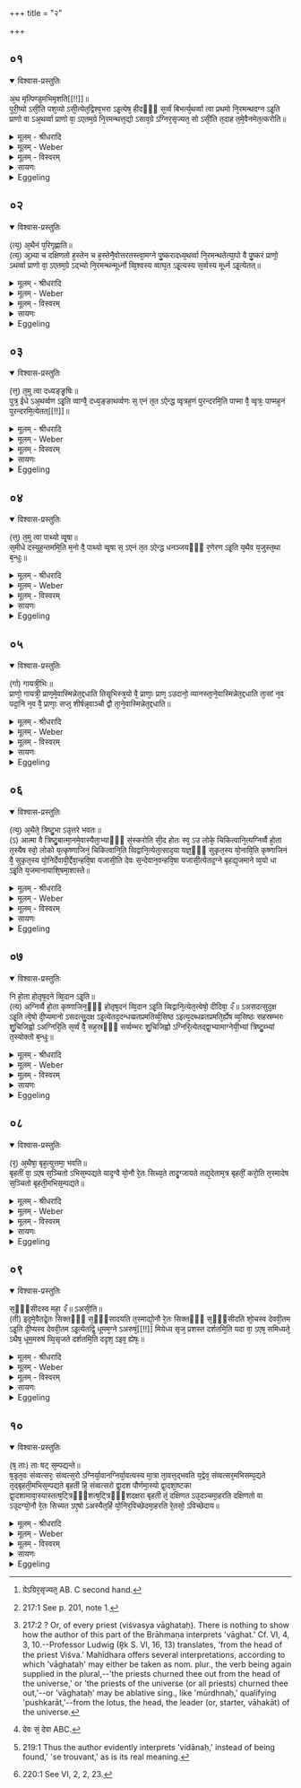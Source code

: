 +++
title = "२"

+++


## ०१


<details open><summary>विश्वास-प्रस्तुतिः</summary>

अ᳘थ मृत्पिण्ड᳘मभिमृशति[[!!]]॥  
पुरी᳘ष्यो ऽसी᳘ति पश᳘व्यो ऽसी᳘त्येत᳘द्विश्व᳘भरा ऽइ᳘त्येष᳘ हीदᳫँ᳭ स᳘र्व्वं बिभर्त्य᳘थर्व्वा त्वा प्रथमो नि᳘रमन्थदग्न ऽइ᳘ति प्राणो वा ऽअ᳘थर्व्वा प्राणो वा᳘ ऽएतम᳘ग्रे नि᳘रमन्थत्त᳘द्यो ऽसाव᳘ग्रे ऽग्निर᳘सृज्यत᳘ सो ऽसी᳘ति त᳘दाह त᳘मे᳘वैनमेत᳘त्करोति॥
</details>

<details><summary>मूलम् - श्रीधरादि</summary>

अ᳘थ मृत्पिण्ड᳘मभिमृशति[[!!]]॥  
पुरी᳘ष्यो ऽसी᳘ति पश᳘व्यो ऽसी᳘त्येत᳘द्विश्व᳘भरा ऽइ᳘त्येष᳘ हीदᳫँ᳭ स᳘र्व्वं बिभर्त्य᳘थर्व्वा त्वा प्रथमो नि᳘रमन्थदग्न ऽइ᳘ति प्राणो वा ऽअ᳘थर्व्वा प्राणो वा᳘ ऽएतम᳘ग्रे नि᳘रमन्थत्त᳘द्यो ऽसाव᳘ग्रे ऽग्निर᳘सृज्यत᳘ सो ऽसी᳘ति त᳘दाह त᳘मे᳘वैनमेत᳘त्करोति॥
</details>

<details><summary>मूलम् - Weber</summary>

अ᳘थ मृत्पिण्ड᳘मभि᳘मृशति॥  
पुरीॗष्यो ऽसी᳘ति पशॗव्यो ऽसी᳘त्येत᳘द्विश्व᳘भरा इ᳘त्येषॗ हीदᳫं स᳘र्वम् बिभर्त्य᳘थर्वा त्वा प्रथमो नि᳘रमन्थदग्न इ᳘ति प्राणो वा अ᳘थर्वा प्राणो वा᳘ एतम᳘ग्रे नि᳘रमन्थत्तॗद्यो ऽसाव᳘ग्रे ऽग्निर᳘सृज्यतॗ [^wbr_1] सो ऽसी᳘ति त᳘दाह त᳘मेवैनमेत᳘त्करोति॥  

[^wbr_1]: ग्रेऽग्रिर᳘सृज्यत᳘ AB. C second hand.

</details>

<details><summary>मूलम् - विस्वरम्</summary>


</details>

<details><summary>सायणः</summary>

…
</details>

<details><summary>Eggeling</summary>

1. He then touches the lump of clay, with (Vāj. S. XI, 32), 'Thou art the Purīshya [^egg_440],'--that is, 'Thou art favourable to cattle; all-supporting,'--for he (Agni) indeed supports everything here;--'Atharvan was the first that kindled thee, O Agni!'--Atharvan doubtless is the breath, and the breath indeed churned him out (produced him) at first: 'Thou art that Agni who was produced at first,' this he means to say; and that same (Agni) he thus makes it (the lump) to be.

[^egg_440]: 217:1 See p. 201, note 1.

</details>


## ०२


<details open><summary>विश्वास-प्रस्तुतिः</summary>

(त्य᳘) अ᳘थैनं प᳘रिगृह्णाति॥  
(त्य᳘) अ᳘भ्र्या च दक्षिणतो ह᳘स्तेन च ह᳘स्तेनै᳘वोत्तरतस्त्वा᳘मग्ने पु᳘ष्करादध्य᳘थर्व्वा नि᳘रमन्थतेत्या᳘पो वै पु᳘ष्करं प्राणो᳘ ऽथर्व्वा प्राणो वा᳘ ऽएतम᳘ग्रे ऽद्भ्यो नि᳘रमन्थन्मूर्ध्नो व्वि᳘श्वस्य व्वाघ᳘त ऽइ᳘त्यस्य स᳘र्व्वस्य मूर्ध्न ऽइ᳘त्येतत्॥
</details>

<details><summary>मूलम् - श्रीधरादि</summary>

(त्य᳘) अ᳘थैनं प᳘रिगृह्णाति॥  
(त्य᳘) अ᳘भ्र्या च दक्षिणतो ह᳘स्तेन च ह᳘स्तेनै᳘वोत्तरतस्त्वा᳘मग्ने पु᳘ष्करादध्य᳘थर्व्वा नि᳘रमन्थतेत्या᳘पो वै पु᳘ष्करं प्राणो᳘ ऽथर्व्वा प्राणो वा᳘ ऽएतम᳘ग्रे ऽद्भ्यो नि᳘रमन्थन्मूर्ध्नो व्वि᳘श्वस्य व्वाघ᳘त ऽइ᳘त्यस्य स᳘र्व्वस्य मूर्ध्न ऽइ᳘त्येतत्॥
</details>

<details><summary>मूलम् - Weber</summary>

अ᳘थैनम् प᳘रिगृह्णाति॥  
अ᳘भ्र्या च दक्षिणतो ह᳘स्तेन च ह᳘स्तेनैॗवोत्तरतस्त्वा᳘मग्ने पु᳘ष्करादध्य᳘थर्वा नि᳘रमन्थतेत्या᳘पो वै पु᳘ष्करम् प्राणो᳘ ऽथर्वा प्राणो वा᳘ एतम᳘ग्रे ऽद्भ्यो नि᳘रमन्थन्मूर्ध्नो वि᳘श्वस्य वाघ᳘त इ᳘त्यस्य स᳘र्वस्य मूर्ध्न इ᳘त्येतत्॥
</details>

<details><summary>मूलम् - विस्वरम्</summary>


</details>

<details><summary>सायणः</summary>

…
</details>

<details><summary>Eggeling</summary>

2. He then takes hold of it with the (right) hand and spade on the right side; and with the (left) hand on the left side, with, 'From the lotus Atharvan churned thee forth,'--the lotus doubtless means the waters, and Atharvan is the breath; and the breath indeed churned him (Agni, the fire) out of the waters at first;--'from the head of every offerer [^egg_441],'--that is, 'from the head of this All (universe).'

[^egg_441]: 217:2 ? Or, of every priest (viśvasya vāghataḥ). There is nothing to  show how the author of this part of the Brāhmaṇa interprets 'vāghat.' Cf. VI, 4, 3, 10.--Professor Ludwig (R̥k S. VI, 16, 13) translates, 'from the head of the priest Viśva.' Mahīdhara offers several interpretations, according to which 'vāghataḥ' may either be taken as nom. plur., the verb being again supplied in the plural,--'the priests churned thee out from the head of the universe,' or 'the priests of the universe (or all priests) churned thee out,'--or 'vāghataḥ' may be ablative sing., like 'mūrdhnaḥ,' qualifying 'pushkarāt,'--from the lotus, the head, the leader (or, starter, vāhakāt) of the universe.

</details>


## ०३


<details open><summary>विश्वास-प्रस्तुतिः</summary>

(त्त᳘) त᳘मु त्वा दध्यङ्ङृ᳘षिः॥  
पुत्र᳘ ईधे ऽअ᳘थर्व्वण ऽइ᳘ति व्वाग्वै᳘ दध्य᳘ङ्ङाथर्व्वणः स᳘ एनं त᳘त ऽऐन्द्ध व्वृत्रह᳘णं पुरन्दरमि᳘ति पाप्मा वै᳘ व्वृत्रः᳘ पाप्मह᳘नं पुरन्दरमि᳘त्येतत्[[!!]]॥
</details>

<details><summary>मूलम् - श्रीधरादि</summary>

(त्त᳘) त᳘मु त्वा दध्यङ्ङृ᳘षिः॥  
पुत्र᳘ ईधे ऽअ᳘थर्व्वण ऽइ᳘ति व्वाग्वै᳘ दध्य᳘ङ्ङाथर्व्वणः स᳘ एनं त᳘त ऽऐन्द्ध व्वृत्रह᳘णं पुरन्दरमि᳘ति पाप्मा वै᳘ व्वृत्रः᳘ पाप्मह᳘नं पुरन्दरमि᳘त्येतत्[[!!]]॥
</details>

<details><summary>मूलम् - Weber</summary>

त᳘मु त्वा दध्यङ्ङृ᳘षिः॥  
पुत्र᳘ ईधे अ᳘थर्वण इ᳘ति वाग्वै᳘ दध्य᳘ङ्ङाथर्वणः स᳘ एनं त᳘त ऐन्द्ध वृत्रह᳘णम् पुरंदरमि᳘ति पाप्मा वै᳘ वृत्रः᳘ पाप्मह᳘नम् पुरंदरमि᳘त्येत᳘त्॥
</details>

<details><summary>मूलम् - विस्वरम्</summary>


</details>

<details><summary>सायणः</summary>

…
</details>

<details><summary>Eggeling</summary>

3. [Vāj. S. XI, 33; R̥k S. VI, 16, 14] 'Also the sage Dadhyañc, the son of Atharvan, kindled thee;'--Dadhyañc, the Ātharvana, doubtless is speech; and he did kindle him therefrom;--'as the Vr̥tra-slayer, the breaker of strongholds,'--Vr̥tra is evil, thus: 'as the slayer of evil, the breaker of strongholds.'
</details>


## ०४


<details open><summary>विश्वास-प्रस्तुतिः</summary>

(त्त᳘) त᳘मु त्वा पाथ्यो व्वृ᳘षा॥  
स᳘मीधे दस्युह᳘न्तममि᳘ति म᳘नो वै᳘ पाथ्यो व्वृ᳘षा स᳘ ऽएनं त᳘त ऽऐन्द्ध धनञ्जयᳫँ᳭ र᳘णेरण ऽइ᳘ति य᳘थैव य᳘जुस्त᳘था ब᳘न्धुः॥
</details>

<details><summary>मूलम् - श्रीधरादि</summary>

(त्त᳘) त᳘मु त्वा पाथ्यो व्वृ᳘षा॥  
स᳘मीधे दस्युह᳘न्तममि᳘ति म᳘नो वै᳘ पाथ्यो व्वृ᳘षा स᳘ ऽएनं त᳘त ऽऐन्द्ध धनञ्जयᳫँ᳭ र᳘णेरण ऽइ᳘ति य᳘थैव य᳘जुस्त᳘था ब᳘न्धुः॥
</details>

<details><summary>मूलम् - Weber</summary>

त᳘मु त्वा पाथ्यो वृ᳘षा॥  
स᳘मीधे दस्युह᳘न्तममि᳘ति म᳘नो वै᳘ पाथ्यो वृ᳘षा स᳘ एनं त᳘त ऐन्द्ध धनंजयं र᳘णे-रण इ᳘ति य᳘थैव य᳘जुस्त᳘था ब᳘न्धुः॥
</details>

<details><summary>मूलम् - विस्वरम्</summary>


</details>

<details><summary>सायणः</summary>

…
</details>

<details><summary>Eggeling</summary>

4. [Vāj. S. XI, 34; R̥k S. VI, 16, 15] 'Also Pāthya, the bull, kindled thee, as the greatest slayer of enemies,'--Pāthya, the bull, doubtless is the Mind, and he did kindle him therefrom;--'as a winner of wealth in every battle,'--as the text, so its meaning.
</details>


## ०५


<details open><summary>विश्वास-प्रस्तुतिः</summary>

(र्गा) गायत्री᳘भिः॥  
प्राणो᳘ गायत्री᳘ प्राण᳘मे᳘वास्मिन्नेत᳘द्दधाति तिसृ᳘भिस्त्र᳘यो वै᳘ प्राणाः᳘ प्राण᳘ ऽउदानो᳘ व्यानस्ता᳘ने᳘वास्मिन्नेत᳘द्दधाति ता᳘सां न᳘व पदा᳘नि न᳘व वै᳘ प्राणाः᳘ सप्त᳘ शीर्षन्न᳘वाञ्चौ द्वौ ता᳘ने᳘वास्मिन्नेत᳘द्दधाति॥
</details>

<details><summary>मूलम् - श्रीधरादि</summary>

(र्गा) गायत्री᳘भिः॥  
प्राणो᳘ गायत्री᳘ प्राण᳘मे᳘वास्मिन्नेत᳘द्दधाति तिसृ᳘भिस्त्र᳘यो वै᳘ प्राणाः᳘ प्राण᳘ ऽउदानो᳘ व्यानस्ता᳘ने᳘वास्मिन्नेत᳘द्दधाति ता᳘सां न᳘व पदा᳘नि न᳘व वै᳘ प्राणाः᳘ सप्त᳘ शीर्षन्न᳘वाञ्चौ द्वौ ता᳘ने᳘वास्मिन्नेत᳘द्दधाति॥
</details>

<details><summary>मूलम् - Weber</summary>

गायत्री᳘भिः॥  
प्राणो गायत्री᳘ प्राण᳘मेॗवास्मिन्नेत᳘द्दधाति न्नेत᳘द्दधाति ता᳘सां न᳘व पदा᳘नि न᳘व वै᳘ प्राणाः᳘ सप्त᳘तिसृ᳘भिस्त्र᳘यो वै᳘ प्राणाः᳘ प्राण᳘ उदानो᳘ व्यानस्ता᳘नेॗवास्मि शीर्षन्न᳘वाञ्चो द्वौ ता᳘नेॗवास्मिन्नेत᳘द्दधाति॥
</details>

<details><summary>मूलम् - विस्वरम्</summary>


</details>

<details><summary>सायणः</summary>

…
</details>

<details><summary>Eggeling</summary>

5. With Gāyatrī verses (he performs),--the Gāyatrī is the vital air: he thus lays vital air into him. With three (verses);--there are three vital airs, the out-breathing, the in-breathing, and the through-breathing: these he thus lays into him. These (verses) consist of nine feet, for there are nine vital airs, seven in the head, and two downward ones: these he thus lays into him.
</details>


## ०६


<details open><summary>विश्वास-प्रस्तुतिः</summary>

(त्य᳘) अ᳘थैते᳘ त्रिष्टु᳘भा ऽउ᳘त्तरे भवतः॥  
(ऽ) आत्मा वै त्रिष्टु᳘बात्मा᳘नमे᳘वास्यैता᳘भ्याᳫँ᳭ सं᳘स्करोति सी᳘द होतः स्व᳘ ऽउ लोके᳘ चिकित्वानि᳘त्यग्निर्व्वै हो᳘ता त᳘स्यैष स्वो᳘ लोको य᳘त्कृष्णाजिनं᳘ चिकित्वानि᳘ति व्विद्वानि᳘त्येत᳘त्साद᳘या यज्ञ᳘ᳫँ᳘ सुकृत᳘स्य यो᳘नावि᳘ति कृष्णाजिनं वै᳘ सुकृत᳘स्य यो᳘निर्देवावी᳘र्द्देवा᳘न्हवि᳘षा यजासी᳘ति देवः स᳘न्देवान᳘वन्हवि᳘षा यजासी᳘त्येतद᳘ग्ने बृहद्य᳘जमाने व्व᳘यो धा ऽइ᳘ति य᳘जमानायाशि᳘षमा᳘शास्ते॥
</details>

<details><summary>मूलम् - श्रीधरादि</summary>

(त्य᳘) अ᳘थैते᳘ त्रिष्टु᳘भा ऽउ᳘त्तरे भवतः॥  
(ऽ) आत्मा वै त्रिष्टु᳘बात्मा᳘नमे᳘वास्यैता᳘भ्याᳫँ᳭ सं᳘स्करोति सी᳘द होतः स्व᳘ ऽउ लोके᳘ चिकित्वानि᳘त्यग्निर्व्वै हो᳘ता त᳘स्यैष स्वो᳘ लोको य᳘त्कृष्णाजिनं᳘ चिकित्वानि᳘ति व्विद्वानि᳘त्येत᳘त्साद᳘या यज्ञ᳘ᳫँ᳘ सुकृत᳘स्य यो᳘नावि᳘ति कृष्णाजिनं वै᳘ सुकृत᳘स्य यो᳘निर्देवावी᳘र्द्देवा᳘न्हवि᳘षा यजासी᳘ति देवः स᳘न्देवान᳘वन्हवि᳘षा यजासी᳘त्येतद᳘ग्ने बृहद्य᳘जमाने व्व᳘यो धा ऽइ᳘ति य᳘जमानायाशि᳘षमा᳘शास्ते॥
</details>

<details><summary>मूलम् - Weber</summary>

अ᳘थैते᳘ त्रिष्टु᳘भा उ᳘त्तरे भवतः॥  
आत्मा वै त्रिष्टु᳘बात्मा᳘नमेवास्यैता᳘भ्याᳫं स᳘ᳫं᳘स्करोति सी᳘द होत स्व᳘ उ लोके᳘ चिकित्वानि᳘त्यग्निर्वै हो᳘ता त᳘स्यैष स्वो᳘ लोको य᳘त्कृष्णाजिनं᳘ चिकित्वानि᳘ति विद्वानि᳘त्येत᳘त्साद᳘या यज्ञ᳘ᳫं᳘ सुकृत᳘स्य यो᳘नावि᳘ति कृष्णाजिनं वै᳘ कुकृत᳘स्य यो᳘निर्देवावी᳘र्देवा᳘न्हवि᳘षा यजासी᳘ति देवः स᳘न्देवान᳘वन्हवि᳘षा᳘ [^wbr_2] यजासी᳘त्येतद᳘ग्ने बृहद्य᳘जमाने व᳘यो धा इ᳘ति य᳘जमानायाशि᳘षमा᳘शास्ते॥  

[^wbr_2]: देवः सं᳘ देवा ABC.

</details>

<details><summary>मूलम् - विस्वरम्</summary>


</details>

<details><summary>सायणः</summary>

…
</details>

<details><summary>Eggeling</summary>

6. And these two following ones are Trishṭubhs,--(Vāj. S. XI, 35, 36; R̥k S. III, 29, 8; II, 9, 1). Now, the Trishṭubh is the body (self): it is his (Agni's) body he makes up by means of these two

 (verses). 'Seat thee, O Hotr̥, in thine own place, thou, the mindful,'--the Hotr̥, doubtless, is Agni; and this, the black antelope skin, is indeed his own place; 'the mindful,' that is, 'the wise one;'--'establish the sacrifice in the seat of the good work!'--the seat of the good work doubtless is the black antelope skin;--'god-gladdening, thou shalt worship the gods with offering!'--that is, 'being a god, gratifying the gods, thou shalt worship (them) with offering;'--'Bestow, O Agni, great vigour upon the Sacrificer!'--thereby he implores a blessing upon the Sacrificer.
</details>


## ०७


<details open><summary>विश्वास-प्रस्तुतिः</summary>

नि हो᳘ता होतृष᳘दने व्वि᳘दान ऽइ᳘ति॥  
(त्य) अग्निर्व्वै हो᳘ता कृष्णाजिन᳘ᳫँ᳘ होतृष᳘दनं व्वि᳘दान ऽइ᳘ति व्विद्वानि᳘त्येत᳘त्त्वेषो᳘ दीदिवा᳘ २ँ॥ ऽअसदत्सुद᳘क्ष ऽइ᳘ति त्वे᳘षो दी᳘प्यमानो ऽसदत्सु᳘दक्ष ऽइ᳘त्येतद᳘दन्धव्व्रतप्रमतिर्व्व᳘सिष्ठ ऽइत्य᳘दब्धव्रतप्रमति᳘र्ह्येष व्व᳘सिष्ठः सहस्रम्भरः शु᳘चिजिह्वो ऽअग्निरि᳘ति स᳘र्व्वं वै᳘ सह᳘स्रᳫँ᳭ सर्व्वम्भरः शु᳘चिजिह्वो ऽग्निरि᳘त्येतद्द्वा᳘भ्यामाग्नेयी᳘भ्यां त्रिष्टु᳘ब्भ्यां त᳘स्योक्तो ब᳘न्धुः॥
</details>

<details><summary>मूलम् - श्रीधरादि</summary>

नि हो᳘ता होतृष᳘दने व्वि᳘दान ऽइ᳘ति॥  
(त्य) अग्निर्व्वै हो᳘ता कृष्णाजिन᳘ᳫँ᳘ होतृष᳘दनं व्वि᳘दान ऽइ᳘ति व्विद्वानि᳘त्येत᳘त्त्वेषो᳘ दीदिवा᳘ २ँ॥ ऽअसदत्सुद᳘क्ष ऽइ᳘ति त्वे᳘षो दी᳘प्यमानो ऽसदत्सु᳘दक्ष ऽइ᳘त्येतद᳘दन्धव्व्रतप्रमतिर्व्व᳘सिष्ठ ऽइत्य᳘दब्धव्रतप्रमति᳘र्ह्येष व्व᳘सिष्ठः सहस्रम्भरः शु᳘चिजिह्वो ऽअग्निरि᳘ति स᳘र्व्वं वै᳘ सह᳘स्रᳫँ᳭ सर्व्वम्भरः शु᳘चिजिह्वो ऽग्निरि᳘त्येतद्द्वा᳘भ्यामाग्नेयी᳘भ्यां त्रिष्टु᳘ब्भ्यां त᳘स्योक्तो ब᳘न्धुः॥
</details>

<details><summary>मूलम् - Weber</summary>

नि हो᳘ता होतृष᳘दने वि᳘दान इ᳘ति॥  
अग्निर्वै हो᳘ता कृष्णाजिन᳘ᳫं᳘ होतृष᳘दनं विदान इ᳘ति विद्वानि᳘त्येत᳘त्त्वेषो᳘ दीदिवां᳘ असदत्सुद᳘क्ष इ᳘ति त्वेषो दी᳘प्यमानो ऽसदत्सु᳘दक्ष इ᳘त्येतद᳘दब्धव्रतप्रमतिर्व᳘सिष्ठ इत्य᳘दब्धव्रतप्रमतिॗर्ह्येष व᳘सिष्ठः सहस्रम्भरः शु᳘चिज्थ्वो अग्निरि᳘ति सर्वं वै᳘ सह᳘स्रᳫं सर्वम्भरः शु᳘चिजिह्वो ऽग्निरि᳘त्येतद्द्वा᳘भ्यामाग्नेयी᳘भ्यां त्रिष्टु᳘ब्भ्यां त᳘स्योक्तो ब᳘न्धुः॥
</details>

<details><summary>मूलम् - विस्वरम्</summary>


</details>

<details><summary>सायणः</summary>

…
</details>

<details><summary>Eggeling</summary>

7. 'The Hotr̥, in the Hotr̥'s seat, the knowing,'--the Hotr̥, doubtless, is Agni; the Hotr̥'s seat is the black antelope skin; and the knowing [^egg_442] means the wise one;--'the impetuous and glowing one, of great power, hath sat down,'--that is, the impetuous and shining one, of great power, has sat down;--'the guardian of undisturbed rites, the most wealthy,'--for he indeed is the guardian of undisturbed rites, and the most wealthy;--'the bearer of thousands, the brilliant-tongued Agni,'--a thousand means all, thus, 'the all-bearer, the brilliant-tongued Agni.' With two Trishṭubh (verses) relating to Agni (he performs): the meaning of this has been told.

[^egg_442]: 219:1 Thus the author evidently interprets 'vídānaḥ,' instead of being found,' 'se trouvant,' as is its real meaning.

</details>


## ०८


<details open><summary>विश्वास-प्रस्तुतिः</summary>

(र᳘) अ᳘थैषा᳘ बृह᳘त्युत्तमा᳘ भवति॥  
बृहतीं वा᳘ ऽएष स᳘ञ्चितो ऽभिस᳘म्पद्यते यादृग्वै यो᳘नौ रे᳘तः सिच्य᳘ते तादृ᳘ग्जायते तद्य᳘देताम᳘त्र बृहतीं᳘ करो᳘ति त᳘स्मादेष स᳘ञ्चितो बृहती᳘मभिस᳘म्पद्यते॥
</details>

<details><summary>मूलम् - श्रीधरादि</summary>

(र᳘) अ᳘थैषा᳘ बृह᳘त्युत्तमा᳘ भवति॥  
बृहतीं वा᳘ ऽएष स᳘ञ्चितो ऽभिस᳘म्पद्यते यादृग्वै यो᳘नौ रे᳘तः सिच्य᳘ते तादृ᳘ग्जायते तद्य᳘देताम᳘त्र बृहतीं᳘ करो᳘ति त᳘स्मादेष स᳘ञ्चितो बृहती᳘मभिस᳘म्पद्यते॥
</details>

<details><summary>मूलम् - Weber</summary>

अ᳘थैषा᳘ बृह᳘त्युत्तमा᳘ भवति॥  
बृहतीं वा᳘ एष सं᳘चितो ऽभिस᳘म्पद्यते यादृग्वै यो᳘नौ रे᳘तः सिच्य᳘ते तादृ᳘ग्जायते तद्य᳘देताम᳘त्र बृहतीं᳘ करो᳘ति त᳘स्मादेष सं᳘चितो बृहती᳘मभिस᳘म्पद्यते॥
</details>

<details><summary>मूलम् - विस्वरम्</summary>


</details>

<details><summary>सायणः</summary>

…
</details>

<details><summary>Eggeling</summary>

8. Then there is this last Br̥hatī verse, for this (fire-altar) when completely built up becomes like the Br̥hatī (the great) metre: whatlike seed is infused into the womb, suchlike is (the child) born; and because he now makes this verse a Br̥hatī,

therefore this (altar) when completely built up becomes like the Br̥hatī.
</details>


## ०९


<details open><summary>विश्वास-प्रस्तुतिः</summary>

स᳘ᳫँ᳘सीदस्व महा᳘ २ँ॥ ऽअसी᳘ति॥  
(ती) इद᳘मे᳘वैतद्रे᳘तः सिक्तᳫँ᳭ स᳘ᳫँ᳘सादयति त᳘स्माद्यो᳘नौ रे᳘तः सिक्तᳫँ᳭ स᳘ᳫँ᳘सीदति शो᳘चस्व देववी᳘तम ऽइ᳘ति दी᳘प्यस्व देववी᳘तम ऽइ᳘त्येतद्वि᳘ धूमम᳘ग्ने ऽअरुषं᳘[[!!]] मियेध्य सृज᳘ प्रशस्त दर्शतमि᳘ति यदा वा᳘ ऽएष᳘ समिध्यते᳘ ऽथैष᳘ धूम᳘मरुषं व्वि᳘सृजते दर्शतमि᳘ति ददृश᳘ ऽइव᳘ ह्येषः᳘॥
</details>

<details><summary>मूलम् - श्रीधरादि</summary>

स᳘ᳫँ᳘सीदस्व महा᳘ २ँ॥ ऽअसी᳘ति॥  
(ती) इद᳘मे᳘वैतद्रे᳘तः सिक्तᳫँ᳭ स᳘ᳫँ᳘सादयति त᳘स्माद्यो᳘नौ रे᳘तः सिक्तᳫँ᳭ स᳘ᳫँ᳘सीदति शो᳘चस्व देववी᳘तम ऽइ᳘ति दी᳘प्यस्व देववी᳘तम ऽइ᳘त्येतद्वि᳘ धूमम᳘ग्ने ऽअरुषं᳘[[!!]] मियेध्य सृज᳘ प्रशस्त दर्शतमि᳘ति यदा वा᳘ ऽएष᳘ समिध्यते᳘ ऽथैष᳘ धूम᳘मरुषं व्वि᳘सृजते दर्शतमि᳘ति ददृश᳘ ऽइव᳘ ह्येषः᳘॥
</details>

<details><summary>मूलम् - Weber</summary>

स᳘ᳫं᳘सीदस्व महां᳘ असी᳘ति॥  
इद᳘मेॗवैतद्रे᳘तः सिक्तᳫं स᳘ᳫं᳘सादयति त᳘स्माद्यो᳘नौ रे᳘तः सिक्तᳫं स᳘ᳫं᳘सीदति शो᳘चस्व देववी᳘तम इ᳘ति दी᳘प्यस्व देववी᳘तम इ᳘त्येतद्वि᳘ धूम᳘मग्ने अरुष᳘म् मियेध्य सृज प्रशस्त दर्शतमि᳘ति यदा वा᳘ एष᳘ समिध्यते᳘ ऽथैष᳘ धूम᳘मरुषं वि᳘सृजते दर्शतमि᳘ति ददृश᳘ इवॗ ह्येषः᳟॥
</details>

<details><summary>मूलम् - विस्वरम्</summary>


</details>

<details><summary>सायणः</summary>

…
</details>

<details><summary>Eggeling</summary>

9. [Vāj. S. XI, 37; R̥k S. I, 36, 9] 'Seat thee, thou art great,'--he now causes the infused seed to establish itself, whence the seed infused into the womb establishes itself;--'burn thou, best gladdener of the gods!'--that is, 'shine thou, best gladdener of the gods; send forth, O Agni, worthy partaker of the offering, thy showy, ruddy smoke!' for when he (Agni) is kindled, he sends forth his ruddy smoke,--the showy, for it, as it were, shows itself.
</details>


## १०


<details open><summary>विश्वास-प्रस्तुतिः</summary>

(ष᳘ ताः) ताः षट् स᳘म्पद्यन्ते॥  
ष᳘डृत᳘वः संव्वत्सरः᳘ संव्वत्स᳘रो ऽग्निर्या᳘वानग्निर्या᳘वत्यस्य मा᳘त्रा ता᳘वत्त᳘द्भवति य᳘द्वेव᳘ संव्वत्सर᳘मभिसम्प᳘द्यते त᳘द्बृहती᳘मभिस᳘म्पद्यते बृहती हि᳘ संव्वत्सरो द्वा᳘दश पौर्णमा᳘स्यो द्वा᳘दशा᳘ष्टका द्वा᳘दशामावा᳘स्यास्तत्ष᳘ट्त्रिᳫँ᳭शत्ष᳘ट्त्रिᳫँ᳭शदक्षरा बृहती तं᳘ दक्षिणत ऽउ᳘दञ्चमा᳘हरति दक्षिणतो वा ऽउ᳘दग्यो᳘नौ रे᳘तः सिच्यत ऽए᳘षो ऽअस्यैत᳘र्हि यो᳘निर᳘विच्छेदमा᳘हरति रे᳘तसो᳘ ऽविच्छेदाय॥
</details>

<details><summary>मूलम् - श्रीधरादि</summary>

(ष᳘ ताः) ताः षट् स᳘म्पद्यन्ते॥  
ष᳘डृत᳘वः संव्वत्सरः᳘ संव्वत्स᳘रो ऽग्निर्या᳘वानग्निर्या᳘वत्यस्य मा᳘त्रा ता᳘वत्त᳘द्भवति य᳘द्वेव᳘ संव्वत्सर᳘मभिसम्प᳘द्यते त᳘द्बृहती᳘मभिस᳘म्पद्यते बृहती हि᳘ संव्वत्सरो द्वा᳘दश पौर्णमा᳘स्यो द्वा᳘दशा᳘ष्टका द्वा᳘दशामावा᳘स्यास्तत्ष᳘ट्त्रिᳫँ᳭शत्ष᳘ट्त्रिᳫँ᳭शदक्षरा बृहती तं᳘ दक्षिणत ऽउ᳘दञ्चमा᳘हरति दक्षिणतो वा ऽउ᳘दग्यो᳘नौ रे᳘तः सिच्यत ऽए᳘षो ऽअस्यैत᳘र्हि यो᳘निर᳘विच्छेदमा᳘हरति रे᳘तसो᳘ ऽविच्छेदाय॥
</details>

<details><summary>मूलम् - Weber</summary>

ताः षट् स᳘म्पद्यन्ते॥  
ष᳘दृत᳘वः संवत्सरः᳘ संवत्सॗरो ऽग्निर्या᳘वानग्निर्या᳘वत्यस्य मात्रा ता᳘वत्त᳘द्भवति य᳘द्वेव᳘ संवत्सर᳘मभिसम्प᳘द्यते त᳘द्बृहती᳘मभिस᳘म्पद्यते बृहती हि᳘ संवत्सरो द्वा᳘दश पौर्णमास्यो द्वा᳘दशा᳘ष्टका द्वा᳘दशामावास्यास्तत्ष᳘ट्त्रिंशत्ष᳘ट्त्रिंशदक्षरा बृहती तं᳘ दक्षिणत उ᳘दञ्चमा᳘हरति दक्षिणतो वा उ᳘दग्यो᳘नौ रे᳘तः सिच्यत ए᳘षो अस्यैत᳘र्हि यो᳘निर᳘विछेदमा᳘हरति रे᳘तसो᳘ ऽविछेदाय॥
</details>

<details><summary>मूलम् - विस्वरम्</summary>


</details>

<details><summary>सायणः</summary>

…
</details>

<details><summary>Eggeling</summary>

10. These (verses) amount to six,--six seasons are a year, and Agni is the year: as great as Agni is, as great as is his measure, so great does this become. And what comes to be like the year, comes to be like the Br̥hatī; for the year is the Br̥hatī,--twelve full moons, twelve eighth days [^egg_443] (of the fortnight of waning moon), twelve new moons, that makes thirty-six, and the Br̥hatī consists of thirty-six syllables. He takes it (the lump of clay) from the right (south) to the left (north) side (of the hole), for from the right side seed is infused into the womb; and this (hole) now is his (Agni's) womb. He takes it thither without stopping, so as not to stop the seed.

[^egg_443]: 220:1 See VI, 2, 2, 23.
</details>

